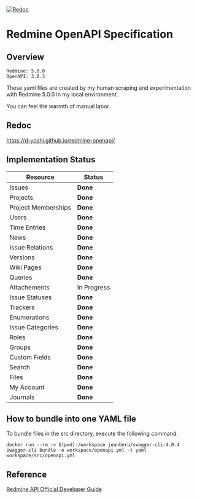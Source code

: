 [![Redoc](https://github.com/d-yoshi/redmine-openapi/actions/workflows/redoc.yml/badge.svg)](https://github.com/d-yoshi/redmine-openapi/actions/workflows/redoc.yml)

# Redmine OpenAPI Specification

## Overview

```
Redmine: 5.0.0
OpenAPI: 3.0.3
```

These yaml files are created by my human scraping and experimentation with Redmine 5.0.0 in my local environment.

You can feel the warmth of manual labor.

## Redoc

https://d-yoshi.github.io/redmine-openapi/

## Implementation Status

| Resource            | Status      |
| ------------------- | ----------- |
| Issues              | **Done**    |
| Projects            | **Done**    |
| Project Memberships | **Done**    |
| Users               | **Done**    |
| Time Entries        | **Done**    |
| News                | **Done**    |
| Issue Relations     | **Done**    |
| Versions            | **Done**    |
| Wiki Pages          | **Done**    |
| Queries             | **Done**    |
| Attachements        | In Progress |
| Issue Statuses      | **Done**    |
| Trackers            | **Done**    |
| Enumerations        | **Done**    |
| Issue Categories    | **Done**    |
| Roles               | **Done**    |
| Groups              | **Done**    |
| Custom Fields       | **Done**    |
| Search              | **Done**    |
| Files               | **Done**    |
| My Account          | **Done**    |
| Journals            | **Done**    |

## How to bundle into one YAML file

To bundle files in the src directory, execute the following command.

```
docker run --rm -v $(pwd):/workspace jeanberu/swagger-cli:4.0.4 swagger-cli bundle -o workspace/openapi.yml -t yaml workspace/src/openapi.yml
```

## Reference

[Redmine API Official Developer Guide](https://www.redmine.org/projects/redmine/wiki/Rest_api)
